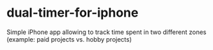 dual-timer-for-iphone
=====================

Simple iPhone app allowing to track time spent in two different zones (example: paid projects vs. hobby projects)

